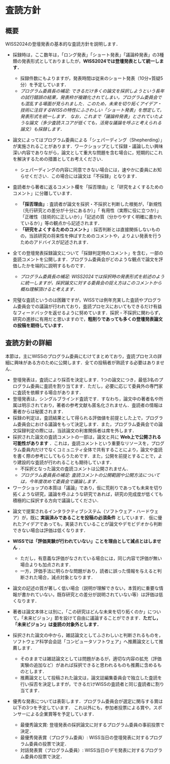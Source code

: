 # 査読方針

## 概要
WISS2024の登壇発表の基本的な査読方針を説明します．

- 採録時は，ここ数年は，「ロング発表」「ショート発表」「議論枠発表」の3種類の発表形式としておりましたが，**WISS2024では登壇発表として統一します．**　
	- 採録件数にもよりますが，発表時間は従来のショート発表（10分+質疑5分）を予定しています．
    - *プログラム委員長の補足: できるだけ多くの論文を採択しようという長年の試行錯誤の結果，発表枠が複雑化されてしまい，プログラム委員会でも混乱する場面が見られました．このため，未来を切り拓くアイデア・技術に注目するWISSの特性にふさわしい「ショート発表」を想定して，発表形式を統一します． なお，これまで「議論枠発表」とされていたような論文（多少査読スコアが低くても，活発な議論を呼ぶと考えられる論文）も採録します．*
    
- 論文によってはプログラム委員による「シェパーディング（Shepherding）」が実施されることがあります．ワークショップとして採録・議論したい興味深い内容でありながら，論文として重大な問題を含む場合に，短期的にこれを解決するための措置としてお考えください．
	- シェパーディングの内容に同意できない場合には，速やかに委員にお知らせください．この場合には論文は「不採録」となります．
- 査読者から著者に返るコメント欄を「採否理由」と「研究をよくするためのコメント」に分離しています．
	- **「採否理由」**: 査読者が論文を採択・不採択と判断した根拠が，「新規性（先行研究との差分が十分にあるか）」「 有用性（実際に役に立つか）」「正確性（技術的に正しいか）」「記述の質（分かりやすく明確に書かれているか）」等の観点から記述されます．
	- **「研究をよくするためのコメント」**: 採否判断とは直接関係しないものの，当該研究の将来性を伸ばすためのコメントや，よりよい発表を行うためのアドバイスが記述されます．
- 全ての登壇発表採録論文について「採録判定時のコメント」を含む，一部の査読コメントを公開します．プログラム委員会がどのような観点で論文を評価したかを端的に説明するものです．
	- *プログラム委員長の補足: WISS2024では採択時の発表形式を前述のように統一しますが，採択論文に対する委員会の捉え方はこのコメントから概ね理解頂けると考えます．*
- 完璧な査読というのは困難ですが，WISSでは例年充実した査読やプログラム委員会での議論が行われており，査読プロセスにおいてもできるだけ有益なフィードバックを返せるように努めています．採択・不採択に関わらず，研究の進捗に有用だと思いますので，**粗削りであっても多くの登壇発表論文の投稿を期待しています．**

## 査読方針の詳細
<!--	★塚田コメント（後で消す）査読方針なのか著者への注意事項などかよくわからない構成になっており，ものすごい読みにくかったため，基本的に査読者向けの内容に整理した.（著者向けの内容は登壇発表の「諸注意」に記載）-->

本節は，主にWISSのプログラム委員にむけてまとめており，査読プロセスの詳細に興味がある方のために公開します．全ての投稿者が熟読する必要はありません．

- 登壇発表は，査読により採否を決定します．1つの論文につき，最低3名のプログラム委員に査読を割り当てます．ただし，必要に応じて委員外の専門家に査読を依頼する場合があります．
- 登壇発表は，シングルブラインド査読です．すなわち，論文中の著者名や所属は明示されており，著者の参考文献も匿名化されません．査読者の情報は著者からは秘匿されます．
- 採録の判定は，査読結果として得られる評価値を前提とした上で，プログラム委員会における議論をもって決定します．また，プログラム委員会での論文採録判定の際には，当該論文の利害関係者は席を外します．
- 採択された論文の査読コメントの一部は，論文と共に **Web上で公開される可能性があります**  ．これは，査読コメントという重要なリソースを，プログラム委員内だけでなくコミュニティ全体で共有することにより，論文や査読を書く際の参考にしてもらうためです．また，公開を前提とすることで，より建設的な査読が行われることも期待しています．
	- 不採択となった論文の査読コメントは公開されません．
	- *プログラム委員長の補足: 査読コメントの公開範囲や公開方法については，今年度改めて委員会で議論します．*
- ワークショップの本質は「議論」であり，仮に荒削りであっても未来を切り拓くような研究，議論を呼ぶような研究であれば，研究の完成度が低くても積極的に採択する方向で議論してください．
<!--インタラクティブシステム（ソフトウェア・ハードウェア）そのものを提案する論文である場合は，それが既に **実装済みであることを投稿の必須条件** としています．-->
- 論文で提案されるインタラクティブシステム（ソフトウェア・ハードウェア）が，既に **実装済みであることを投稿の必須条件** としています． 仮に優れたアイデアであっても，実装されていることが論文やデモビデオから判断できない場合は評価は低くなります．
- **WISSでは「評価実験が行われていない」ことを理由として減点とはしません** ．
	- ただし，有意義な評価がなされている場合には，同じ内容で評価が無い場合よりも加点されます．
	- 一方，評価手法に明らかな問題があり，読者に誤った情報を与えると判断された場合，減点対象となります．
- 論文の記述の質が著しく低い場合（説明が理解できない，本質的に重要な情報が書かれていない，既存研究との差分が説明されていない等）は評価は低くなります．
- 著者は論文本体とは別に，「この研究はどんな未来を切り拓くのか」について，「未来ビジョン」節を設けて自由に議論することができます．**ただし，「未来ビジョン」は査読の対象外とします．**

- 採択された論文の中から，雑誌論文としてふさわしいと判断されるものを，ソフトウェア科学会会誌「コンピュータソフトウェア」へ推薦論文として推薦します．
	- そのままでは雑誌論文としては問題があるが，適切な内容の拡充（評価実験の追加など）があれば採択できると思われるものも推薦に含めるものとします．
	- 推薦論文として投稿された論文は，論文誌編集委員会で独立した査読を行い採否を決定しますが，できるだけWISSの査読者と同じ査読者に割り当てます．

- 優秀な発表については表彰します．プログラム委員会が選定に関与する賞は以下の3つを予定しています． これ以外にも，参加者投票による賞や，スポンサーによる企業賞等を予定しています．
	- 最優秀論文賞: 登壇発表の採択論文に対するプログラム委員の事前投票で決定．
	- 最優秀発表賞（プログラム委員）: WISS当日の登壇発表に対するプログラム委員の投票で決定．
	- 対話発表賞（プログラム委員）: WISS当日のデモ発表に対するプログラム委員の投票で決定．







<!--stackedit_data:
eyJoaXN0b3J5IjpbLTIxMzAzODc0ODUsLTYzOTc1MjY3OCwzOD
kyMDA3MDYsLTEzNzQyNTU4MDMsMTQ3OTY0ODE4NiwtOTA4MzIw
Njc4LC03MTM2NDI0NjksLTgwMzY5MzY0NCw3OTEwOTYxOTIsLT
E1OTY1ODEzMzcsLTcwMjM0NDg4OCw4MTY1Nzg4MzEsLTg2MDg3
NjQ3MywxMDE0OTU0ODcxLDE3NDc5NDY4MDksLTEwMTc2MTI2ND
EsLTEwMjAwNDczOTMsMjY4MzU1ODc5LC0xODk5NTQ3MDA2XX0=

-->